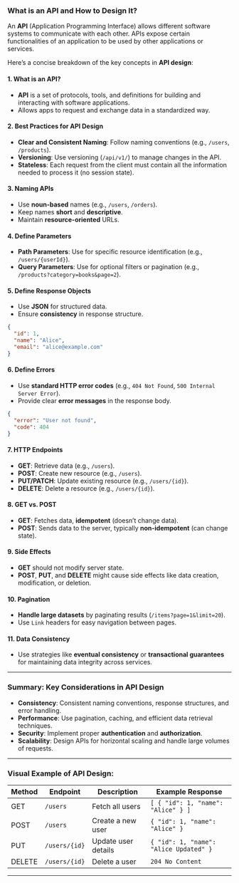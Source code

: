 ### **What is an API and How to Design It?**

An **API** (Application Programming Interface) allows different software systems to communicate with each other. APIs expose certain functionalities of an application to be used by other applications or services.

Here’s a concise breakdown of the key concepts in **API design**:

#### **1. What is an API?**
- **API** is a set of protocols, tools, and definitions for building and interacting with software applications.
- Allows apps to request and exchange data in a standardized way.

#### **2. Best Practices for API Design**  
- **Clear and Consistent Naming**: Follow naming conventions (e.g., `/users`, `/products`).
- **Versioning**: Use versioning (`/api/v1/`) to manage changes in the API.
- **Stateless**: Each request from the client must contain all the information needed to process it (no session state).

#### **3. Naming APIs**
- Use **noun-based** names (e.g., `/users`, `/orders`).
- Keep names **short** and **descriptive**.
- Maintain **resource-oriented** URLs.

#### **4. Define Parameters**
- **Path Parameters**: Use for specific resource identification (e.g., `/users/{userId}`).
- **Query Parameters**: Use for optional filters or pagination (e.g., `/products?category=books&page=2`).
  
#### **5. Define Response Objects**
- Use **JSON** for structured data.
- Ensure **consistency** in response structure.
  
```json
{
  "id": 1,
  "name": "Alice",
  "email": "alice@example.com"
}
```

#### **6. Define Errors**
- Use **standard HTTP error codes** (e.g., `404 Not Found`, `500 Internal Server Error`).
- Provide clear **error messages** in the response body.

```json
{
  "error": "User not found",
  "code": 404
}
```

#### **7. HTTP Endpoints**
- **GET**: Retrieve data (e.g., `/users`).
- **POST**: Create new resource (e.g., `/users`).
- **PUT/PATCH**: Update existing resource (e.g., `/users/{id}`).
- **DELETE**: Delete a resource (e.g., `/users/{id}`).

#### **8. GET vs. POST**
- **GET**: Fetches data, **idempotent** (doesn’t change data).
- **POST**: Sends data to the server, typically **non-idempotent** (can change state).

#### **9. Side Effects**
- **GET** should not modify server state.  
- **POST**, **PUT**, and **DELETE** might cause side effects like data creation, modification, or deletion.

#### **10. Pagination**
- **Handle large datasets** by paginating results (`/items?page=1&limit=20`).
- Use `Link` headers for easy navigation between pages.

#### **11. Data Consistency**
- Use strategies like **eventual consistency** or **transactional guarantees** for maintaining data integrity across services.
  
---

### **Summary: Key Considerations in API Design**
- **Consistency**: Consistent naming conventions, response structures, and error handling.
- **Performance**: Use pagination, caching, and efficient data retrieval techniques.
- **Security**: Implement proper **authentication** and **authorization**.
- **Scalability**: Design APIs for horizontal scaling and handle large volumes of requests.

---

### **Visual Example of API Design**:

| **Method** | **Endpoint**     | **Description**                | **Example Response**       |
|------------|------------------|--------------------------------|----------------------------|
| GET        | `/users`         | Fetch all users                | `[ { "id": 1, "name": "Alice" } ]` |
| POST       | `/users`         | Create a new user              | `{ "id": 1, "name": "Alice" }` |
| PUT        | `/users/{id}`    | Update user details            | `{ "id": 1, "name": "Alice Updated" }` |
| DELETE     | `/users/{id}`    | Delete a user                  | `204 No Content`           |

---
